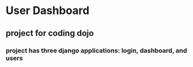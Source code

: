 # User Dashboard 

## project for coding dojo 

### project has three django applications: login, dashboard, and users


